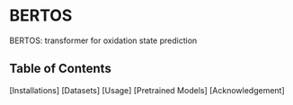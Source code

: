 # BERTOS
BERTOS: transformer for oxidation state prediction

## Table of Contents
[Installations]
[Datasets]
[Usage]
[Pretrained Models]
[Acknowledgement]
